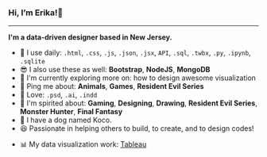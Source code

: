 ### Hi, I’m Erika!👋

***

**I'm a data-driven designer based in New Jersey.**
	
- 🎯 I use daily: `.html`, `.css`, `.js`, `.json`, `.jsx`, `API`, `.sql`, `.twbx`, `.py`, `.ipynb`, `.sqlite`
- 😎 I also use these as well: **Bootstrap**, **NodeJS**, **MongoDB**
- 🌱 I'm currently exploring more on: how to design awesome visualization
- 💬 Ping me about: **Animals**, **Games**, **Resident Evil Series**
- 🎨 Love: `.psd`, `.ai`, `.indd`
- 💜 I'm spirited about: **Gaming**, **Designing**, **Drawing**, **Resident Evil Series**, **Monster Hunter**, **Final Fantasy**
- 🐶 I have a dog named Koco. 
- 😆 Passionate in helping others to build, to create, and to design codes! 
<!-- - 💬 Ping me about: **Graphic Design**, **Web Design**, **Art**, **Resident Evil Series** -->
<!-- - ✨ I'm currently looking for awesome team to work together! ✨ -->

<!-- **Discover me on social media:** -->

<!-- - 💼 Connect me on [Linkedin](https://linkedin.com/in/erikayidesign "Linkedin") -->
<!-- - 🌐 Continously update my portfolio with recent projects on [Portfolio](https://erikayi.github.io "Portfolio") -->
- 📊 My data visualization work: [Tableau](https://public.tableau.com/profile/erika.yi "Tableau")
<!-- - 🦜 Join me talking about daily Tech, Olympics, Gaming, and K-pop: [Twitter](https://twitter.com/erikayi_dev "Twitter") -->
<!-- - 📧 Feel free to reach me at <erikayidesign@gmail.com> or [Twitter](https://twitter.com/erikayi_dev "Twitter") -->


<!---
erikayi/erikayi is a ✨ special ✨ repository because its `README.md` (this file) appears on your GitHub profile.
You can click the Preview link to take a look at your changes.
--->
